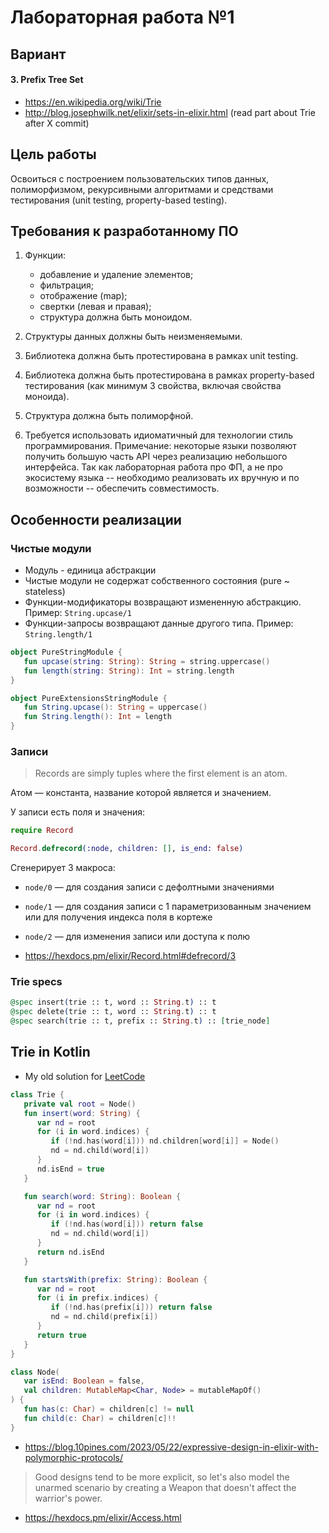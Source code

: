 # Лабораторная работа №1

## Вариант

#### 3. Prefix Tree Set

- https://en.wikipedia.org/wiki/Trie
- http://blog.josephwilk.net/elixir/sets-in-elixir.html (read part about Trie after X commit)

## Цель работы

Освоиться с построением пользовательских типов данных, полиморфизмом, рекурсивными алгоритмами и средствами
тестирования (unit testing, property-based testing).

## Требования к разработанному ПО

1. Функции:
   - добавление и удаление элементов;
   - фильтрация;
   - отображение (map);
   - свертки (левая и правая);
   - структура должна быть моноидом.

2. Структуры данных должны быть неизменяемыми.
3. Библиотека должна быть протестирована в рамках unit testing.
4. Библиотека должна быть протестирована в рамках property-based тестирования (как минимум 3 свойства, включая свойства
   моноида).
5. Структура должна быть полиморфной.
6. Требуется использовать идиоматичный для технологии стиль программирования. Примечание: некоторые языки позволяют
   получить большую часть API через реализацию небольшого интерфейса. Так как лабораторная работа про ФП, а не про
   экосистему языка -- необходимо реализовать их вручную и по возможности -- обеспечить совместимость.

## Особенности реализации

### Чистые модули

- Модуль - единица абстракции
- Чистые модули не содержат собственного состояния (pure ~ stateless)
- Функции-модификаторы возвращают измененную абстракцию. Пример: `String.upcase/1`
- Функции-запросы возвращают данные другого типа. Пример: `String.length/1`

```kotlin
object PureStringModule {
   fun upcase(string: String): String = string.uppercase()
   fun length(string: String): Int = string.length
}

object PureExtensionsStringModule {
   fun String.upcase(): String = uppercase()
   fun String.length(): Int = length
}
```

### Записи

> Records are simply tuples where the first element is an atom.

Атом — константа, название которой является и значением.

У записи есть поля и значения:

```elixir
require Record

Record.defrecord(:node, children: [], is_end: false)
```

Сгенерирует 3 макроса:

- `node/0` — для создания записи с дефолтными значениями
- `node/1` — для создания записи с 1 параметризованным значением или для получения индекса поля в кортеже
- `node/2` — для изменения записи или доступа к полю

- https://hexdocs.pm/elixir/Record.html#defrecord/3

### Trie specs

```elixir
@spec insert(trie :: t, word :: String.t) :: t
@spec delete(trie :: t, word :: String.t) :: t
@spec search(trie :: t, prefix :: String.t) :: [trie_node]
```

## Trie in Kotlin

- My old solution for [LeetCode](https://leetcode.com/problems/implement-trie-prefix-tree)

```kotlin
class Trie {
   private val root = Node()
   fun insert(word: String) {
      var nd = root
      for (i in word.indices) {
         if (!nd.has(word[i])) nd.children[word[i]] = Node()
         nd = nd.child(word[i])
      }
      nd.isEnd = true
   }

   fun search(word: String): Boolean {
      var nd = root
      for (i in word.indices) {
         if (!nd.has(word[i])) return false
         nd = nd.child(word[i])
      }
      return nd.isEnd
   }

   fun startsWith(prefix: String): Boolean {
      var nd = root
      for (i in prefix.indices) {
         if (!nd.has(prefix[i])) return false
         nd = nd.child(prefix[i])
      }
      return true
   }
}

class Node(
   var isEnd: Boolean = false,
   val children: MutableMap<Char, Node> = mutableMapOf()
) {
   fun has(c: Char) = children[c] != null
   fun child(c: Char) = children[c]!!
}
```

- https://blog.10pines.com/2023/05/22/expressive-design-in-elixir-with-polymorphic-protocols/

> Good designs tend to be more explicit, so let's also model the unarmed scenario by creating a Weapon that doesn't affect the warrior's power.

- https://hexdocs.pm/elixir/Access.html

